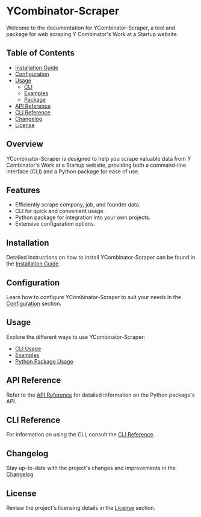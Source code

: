 # YCombinator-Scraper

Welcome to the documentation for YCombinator-Scraper, a tool and package for web scraping Y Combinator's Work at a Startup website.

## Table of Contents

- [Installation Guide](installation.md)
- [Configuration](configuration.md)
- [Usage](#)
  - [CLI](usage/cli.md)
  - [Examples](usage/examples.md)
  - [Package](usage/package.md)
- [API Reference](api_reference.md)
- [CLI Reference](cli_reference.md)
- [Changelog](changelog.md)
- [License](license.md)

## Overview

YCombinator-Scraper is designed to help you scrape valuable data from Y Combinator's Work at a Startup website, providing both a command-line interface (CLI) and a Python package for ease of use.

## Features

- Efficiently scrape company, job, and founder data.
- CLI for quick and convenient usage.
- Python package for integration into your own projects.
- Extensive configuration options.

## Installation

Detailed instructions on how to install YCombinator-Scraper can be found in the [Installation Guide](installation.md).

## Configuration

Learn how to configure YCombinator-Scraper to suit your needs in the [Configuration](configuration.md) section.

## Usage

Explore the different ways to use YCombinator-Scraper:

- [CLI Usage](usage/cli.md)
- [Examples](usage/examples.md)
- [Python Package Usage](usage/package.md)

## API Reference

Refer to the [API Reference](api_reference.md) for detailed information on the Python package's API.

## CLI Reference

For information on using the CLI, consult the [CLI Reference](cli_reference.md).

## Changelog

Stay up-to-date with the project's changes and improvements in the [Changelog](changelog.md).

## License

Review the project's licensing details in the [License](license.md) section.
